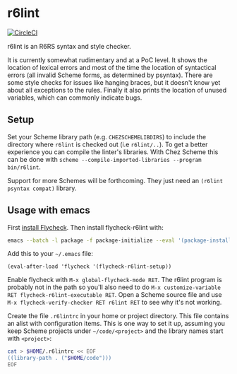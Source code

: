 # r6lint

[![CircleCI](https://circleci.com/gh/weinholt/r6lint.svg?style=svg)](https://circleci.com/gh/weinholt/r6lint)

r6lint is an R6RS syntax and style checker.

It is currently somewhat rudimentary and at a PoC level. It shows the
location of lexical errors and most of the time the location of
syntactical errors (all invalid Scheme forms, as determined by
psyntax). There are some style checks for issues like hanging braces,
but it doesn't know yet about all exceptions to the rules. Finally it
also prints the location of unused variables, which can commonly
indicate bugs.

## Setup

Set your Scheme library path (e.g. `CHEZSCHEMELIBDIRS`) to include the
directory where `r6lint` is checked out (i.e `r6lint/..`). To get a
better experience you can compile the linter's libraries. With Chez
Scheme this can be done with `scheme --compile-imported-libraries
--program bin/r6lint`.

Support for more Schemes will be forthcoming. They just need an
`(r6lint psyntax compat)` library.

## Usage with emacs

First [install Flycheck](http://www.flycheck.org/en/latest/user/installation.html).
Then install flycheck-r6lint with:

```bash
emacs --batch -l package -f package-initialize --eval '(package-install-file "flycheck-r6lint.el")'
```

Add this to your `~/.emacs` file:

```elisp
(eval-after-load 'flycheck '(flycheck-r6lint-setup))
```

Enable flycheck with `M-x global-flycheck-mode RET`. The r6lint program
is probably not in the path so you'll also need to do
`M-x customize-variable RET flycheck-r6lint-executable RET`.
Open a Scheme source file and use
`M-x flycheck-verify-checker RET r6lint RET` to
see why it's not working.

Create the file `.r6lintrc` in your home or project directory. This
file contains an alist with configuration items. This is one way to
set it up, assuming you keep Scheme projects under `~/code/<project>`
and the library names start with `<project>`:

```bash
cat > $HOME/.r6lintrc << EOF
((library-path . ("$HOME/code")))
EOF

```
